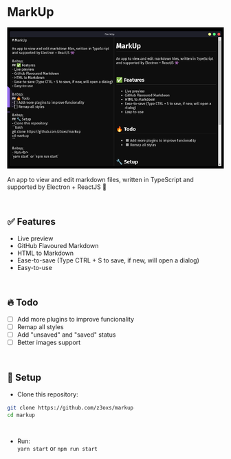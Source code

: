 # MarkUp

<img src="./assets/screenshot.png" width="600" />

An app to view and edit markdown files, written in TypeScript and supported by Electron + ReactJS 👾

&nbsp;
## ✅ Features
- Live preview
- GitHub Flavoured Markdown
- HTML to Markdown
- Ease-to-save (Type CTRL + S to save, if new, will open a dialog)
- Easy-to-use

&nbsp;
## 🔥 Todo
- [ ] Add more plugins to improve funcionality
- [ ] Remap all styles
- [ ] Add "unsaved" and "saved" status
- [ ] Better images support

&nbsp;
## 🔧 Setup
- Clone this repository:
```bash
git clone https://github.com/z3oxs/markup
cd markup
```

&nbsp;
- Run:<br>
`yarn start` or `npm run start`